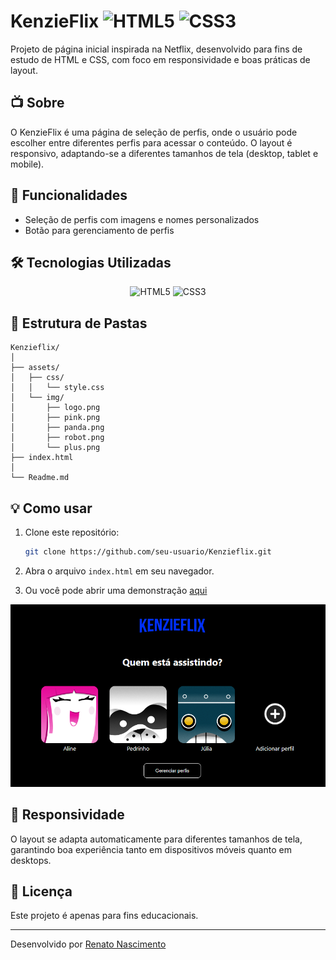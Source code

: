 # KenzieFlix <img src="https://img.shields.io/badge/HTML5-E34F26?style=for-the-badge&logo=html5&logoColor=white" alt="HTML5"> <img src="https://img.shields.io/badge/CSS3-1572B6?style=for-the-badge&logo=css3&logoColor=white" alt="CSS3">

Projeto de página inicial inspirada na Netflix, desenvolvido para fins de estudo de HTML e CSS, com foco em responsividade e boas práticas de layout.

## 📺 Sobre

O KenzieFlix é uma página de seleção de perfis, onde o usuário pode escolher entre diferentes perfis para acessar o conteúdo. O layout é responsivo, adaptando-se a diferentes tamanhos de tela (desktop, tablet e mobile).

## 🚀 Funcionalidades

- Seleção de perfis com imagens e nomes personalizados
- Botão para gerenciamento de perfis

## 🛠️ Tecnologias Utilizadas

<p align="center">
  <img src="https://img.shields.io/badge/HTML5-E34F26?style=for-the-badge&logo=html5&logoColor=white" alt="HTML5">
  <img src="https://img.shields.io/badge/CSS3-1572B6?style=for-the-badge&logo=css3&logoColor=white" alt="CSS3">
</p>

## 📂 Estrutura de Pastas

```
Kenzieflix/
│
├── assets/
│   ├── css/
│   │   └── style.css
│   └── img/
│       ├── logo.png
│       ├── pink.png
│       ├── panda.png
│       ├── robot.png
│       └── plus.png
├── index.html
│   
└── Readme.md
```

## 💡 Como usar

1. Clone este repositório:
   ```bash
   git clone https://github.com/seu-usuario/Kenzieflix.git
   ```
2. Abra o arquivo `index.html` em seu navegador.

3. Ou você pode abrir uma demonstração [aqui](https://kenzieflix-fawn.vercel.app/)

<p align="center">
  <img src="/assets/img/kenzieflix.PNG" alt="Demonstração do projeto" width="700"/>
</p>

## 📱 Responsividade

O layout se adapta automaticamente para diferentes tamanhos de tela, garantindo boa experiência tanto em dispositivos móveis quanto em desktops.

## 📝 Licença

Este projeto é apenas para fins educacionais.

---

Desenvolvido por [Renato Nascimento](https://www.linkedin.com/in/-renatonascimento/)
